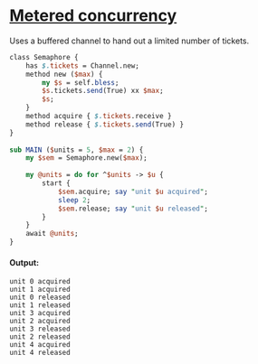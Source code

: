 [1]: https://rosettacode.org/wiki/Metered_concurrency

# [Metered concurrency][1]

Uses a buffered channel to hand out a limited number of tickets.

```perl
class Semaphore {
    has $.tickets = Channel.new;
    method new ($max) {
        my $s = self.bless; 
        $s.tickets.send(True) xx $max;
        $s;
    }
    method acquire { $.tickets.receive }
    method release { $.tickets.send(True) }
}
 
sub MAIN ($units = 5, $max = 2) {
    my $sem = Semaphore.new($max);
 
    my @units = do for ^$units -> $u {
        start {
            $sem.acquire; say "unit $u acquired";
            sleep 2;
            $sem.release; say "unit $u released";
        }
    }
    await @units;
}
```

#### Output:
```
unit 0 acquired
unit 1 acquired
unit 0 released
unit 1 released
unit 3 acquired
unit 2 acquired
unit 3 released
unit 2 released
unit 4 acquired
unit 4 released
```